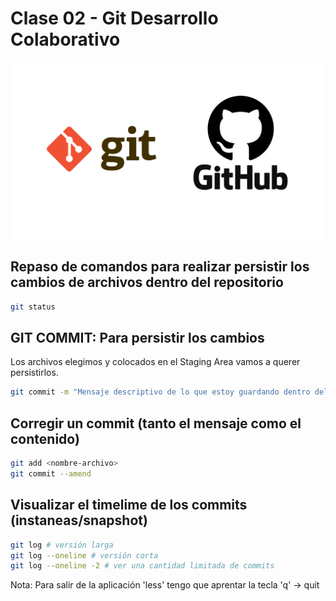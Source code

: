 # Clase 02 - Git Desarrollo Colaborativo

![Git-Github](_ref/git-github.png)

## Repaso de comandos para realizar persistir los cambios de archivos dentro del repositorio

```sh
git status
```

## GIT COMMIT: Para persistir los cambios 
Los archivos elegimos y colocados en el Staging Area vamos a querer persistirlos.

```sh
git commit -m "Mensaje descriptivo de lo que estoy guardando dentro del commit"
```

## Corregir un commit (tanto el mensaje como el contenido)

```sh
git add <nombre-archivo>
git commit --amend
```

## Visualizar el timelime de los commits (instaneas/snapshot)

```sh
git log # versión larga 
git log --oneline # versión corta
git log --oneline -2 # ver una cantidad limitada de commits 
```
Nota: Para salir de la aplicación 'less' tengo que aprentar la tecla 'q' -> quit 
